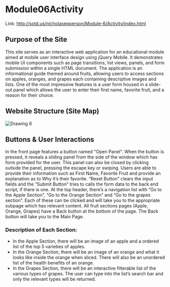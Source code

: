 # Module06Activity
Link: http://sotd.us/nicholasepperson/Module-6/Activity/index.html

## Purpose of the Site
This site serves as an interactive web application for an educational module aimed at mobile user interface design using jQuery Mobile. It demonstrates mobile UI components such as page transitions, list views, panels, and form submission within a single HTML document. The application is an informational guide themed around fruits, allowing users to access sections on apples, oranges, and grapes each containing descriptive images and lists. One of the most impressive features is a user form housed in a slide-out panel which allows the user to enter their first name, favorite fruit, and a reason for their choice. 

## Website Structure (Site Map)
![Drawing 6](https://github.com/user-attachments/assets/431a20ff-56c2-4c4c-8210-ad515341ead9)

## Buttons & User Interactions
In the front page features a button named "Open Panel". When the button is pressed, it reveals a sliding panel from the side of the window which has form provided for the user. This panel can also be closed by clicking outside the panel, pressing the escape key or swiping.
Users are able to provide their information such as First Name, Favorite Fruit and provide an explanation as to Why it’s their favorite. “Reset Button” clears the input fields and the “Submit Button” tries to calls the form data to the back end script, if there is one.
At the top header, there’s a navigation list with “Go to the Apple Section”, “Go to the Orange Section” and “Go to the grapes section”. Each of these can be clicked and will take you to the appropriate subpage which has relevant content.
All fruit sections pages (Apple, Orange, Grapes) have a Back button at the bottom of the page. The Back button will take you to the Main Page.
### Description of Each Section:
- In the Apple Section, there will be an image of an apple and a ordered list of the top 5 varieties of apples.
- In the Orange Section, there will be an image of an orange and what it looks like inside the orange when sliced. There will also be an unordered list of the health benefits of an orange.
- In the Grapes Section, there will be an interactive filterable list of the various types of grapes. The user can type into the list’s search bar and only the relevant types will be returned.
